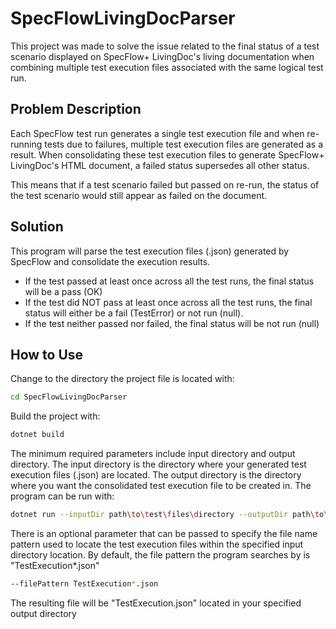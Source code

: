 # SpecFlowLivingDocParser

This project was made to solve the issue related to the final status of a test scenario displayed on SpecFlow+ LivingDoc's living documentation when combining multiple test execution files associated with the same logical test run.

## Problem Description

Each SpecFlow test run generates a single test execution file and when re-running tests due to failures, multiple test execution files are generated as a result. When consolidating these test execution files to generate SpecFlow+ LivingDoc's HTML document, a failed status supersedes all other status.

This means that if a test scenario failed but passed on re-run, the status of the test scenario would still appear as failed on the document.

## Solution
This program will parse the test execution files (.json) generated by SpecFlow and consolidate the execution results.

 - If the test passed at least once across all the test runs, the final 
   status will be a pass (OK)
 - If the test did NOT pass at least once across all the test
   runs, the final status will either be a fail (TestError) or not run (null).
 - If the test neither passed nor failed, the final status will be not
   run (null)

## How to Use

Change to the directory the project file is located with:
```sh
cd SpecFlowLivingDocParser
```

Build the project with:
```sh
dotnet build
```

The minimum required parameters include input directory and output directory. The input directory is the directory where your generated test execution files (.json) are located. The output directory is the directory where you want the consolidated test execution file to be created in. The program can be run with:
```sh
dotnet run --inputDir path\to\test\files\directory --outputDir path\to\desired\output\directory
```

There is an optional parameter that can be passed to specify the file name pattern used to locate the test execution files within the specified input directory location. By default, the file pattern the program searches by is "TestExecution*.json"
```sh
--filePattern TestExecution*.json
```
The resulting file will be "TestExecution.json" located in your specified output directory
